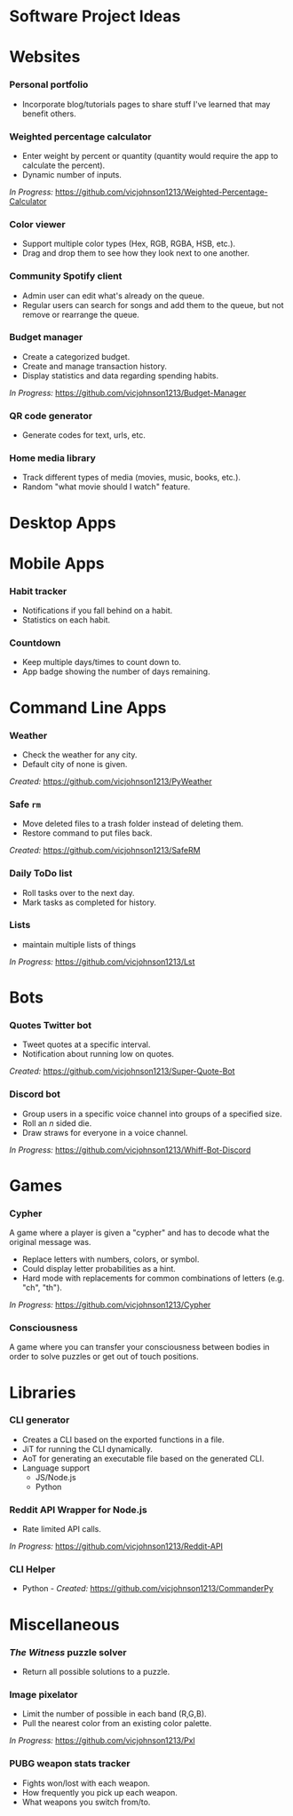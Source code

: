 # Software Project Ideas

# Websites

### Personal portfolio

- Incorporate blog/tutorials pages to share stuff I've learned that may benefit others.

### Weighted percentage calculator

- Enter weight by percent or quantity (quantity would require the app to calculate the percent).
- Dynamic number of inputs.

*In Progress:* https://github.com/vicjohnson1213/Weighted-Percentage-Calculator

### Color viewer

- Support multiple color types (Hex, RGB, RGBA, HSB, etc.).
- Drag and drop them to see how they look next to one another.

### Community Spotify client

- Admin user can edit what's already on the queue.
- Regular users can search for songs and add them to the queue, but not remove or rearrange the queue.

### Budget manager

- Create a categorized budget.
- Create and manage transaction history.
- Display statistics and data regarding spending habits.

*In Progress:* https://github.com/vicjohnson1213/Budget-Manager

### QR code generator

- Generate codes for text, urls, etc.

### Home media library

- Track different types of media (movies, music, books, etc.).
- Random "what movie should I watch" feature.

# Desktop Apps

# Mobile Apps

### Habit tracker

- Notifications if you fall behind on a habit.
- Statistics on each habit.

### Countdown

- Keep multiple days/times to count down to.
- App badge showing the number of days remaining.

# Command Line Apps

### Weather

- Check the weather for any city.
- Default city of none is given.

*Created:* https://github.com/vicjohnson1213/PyWeather

### Safe `rm`

- Move deleted files to a trash folder instead of deleting them.
- Restore command to put files back.

*Created:* https://github.com/vicjohnson1213/SafeRM

### Daily ToDo list

- Roll tasks over to the next day.
- Mark tasks as completed for history.

### Lists

- maintain multiple lists of things

*In Progress:* https://github.com/vicjohnson1213/Lst

# Bots

### Quotes Twitter bot

- Tweet quotes at a specific interval.
- Notification about running low on quotes.

*Created:* https://github.com/vicjohnson1213/Super-Quote-Bot

### Discord bot

- Group users in a specific voice channel into groups of a specified size.
- Roll an *n* sided die.
- Draw straws for everyone in a voice channel.

*In Progress:* https://github.com/vicjohnson1213/Whiff-Bot-Discord

# Games

### Cypher

A game where a player is given a "cypher" and has to decode what the original message was.

- Replace letters with numbers, colors, or symbol.
- Could display letter probabilities as a hint.
- Hard mode with replacements for common combinations of letters (e.g. "ch", "th").

*In Progress:* https://github.com/vicjohnson1213/Cypher

### Consciousness

A game where you can transfer your consciousness between bodies in order to solve puzzles or get out of touch positions.

# Libraries

### CLI generator

- Creates a CLI based on the exported functions in a file.
- JiT for running the CLI dynamically.
- AoT for generating an executable file based on the generated CLI.
- Language support
  - JS/Node.js
  - Python

### Reddit API Wrapper for Node.js

- Rate limited API calls.

*In Progress:* https://github.com/vicjohnson1213/Reddit-API

### CLI Helper

- Python - *Created:* https://github.com/vicjohnson1213/CommanderPy

# Miscellaneous

### *The Witness* puzzle solver

- Return all possible solutions to a puzzle.

### Image pixelator

- Limit the number of possible in each band (R,G,B).
- Pull the nearest color from an existing color palette.

*In Progress:* https://github.com/vicjohnson1213/Pxl

### PUBG weapon stats tracker

- Fights won/lost with each weapon.
- How frequently you pick up each weapon.
- What weapons you switch from/to.
